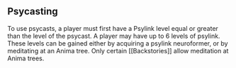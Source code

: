 Psycasting
---

To use psycasts, a player must first have a Psylink level equal or greater than the level of the psycast. A player may have up to 6 levels of psylink. These levels can be gained either by acquiring a psylink neuroformer, or by meditating at an Anima tree. Only certain [[Backstories]] allow meditation at Anima trees.